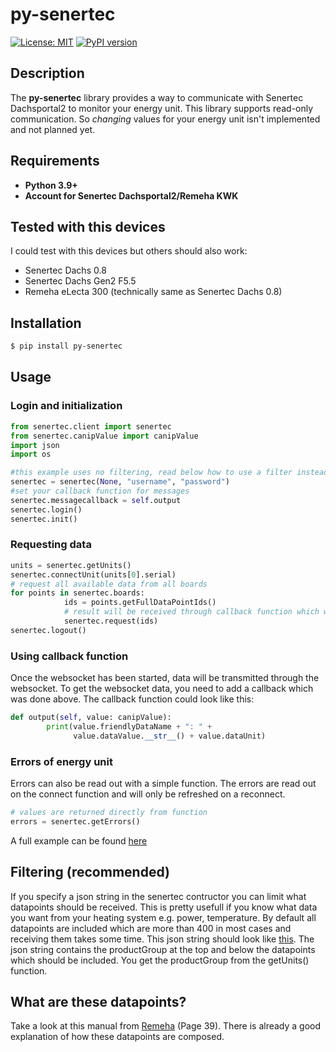 # py-senertec

[![License: MIT](https://img.shields.io/badge/License-MIT-yellow.svg)](https://opensource.org/licenses/MIT)
[![PyPI version](https://badge.fury.io/py/py-senertec.svg)](https://badge.fury.io/py/py-senertec)

## Description

The **py-senertec** library provides a way to communicate with Senertec Dachsportal2 to monitor your energy unit.
This library supports read-only communication. So *changing* values for your energy unit isn't implemented and not planned yet.

## Requirements

*   **Python 3.9+**
*   **Account for Senertec Dachsportal2/Remeha KWK**

## Tested with this devices

I could test with this devices but others should also work:  
*   Senertec Dachs 0.8
*   Senertec Dachs Gen2 F5.5
*   Remeha eLecta 300 (technically same as Senertec Dachs 0.8)


## Installation

```sh
$ pip install py-senertec
```

## Usage

### Login and initialization

```python
from senertec.client import senertec
from senertec.canipValue import canipValue
import json
import os

#this example uses no filtering, read below how to use a filter instead of None as first parameter.
senertec = senertec(None, "username", "password")
#set your callback function for messages
senertec.messagecallback = self.output
senertec.login()
senertec.init()
```

### Requesting data

```python
units = senertec.getUnits()
senertec.connectUnit(units[0].serial)
# request all available data from all boards
for points in senertec.boards:
            ids = points.getFullDataPointIds()
            # result will be received through callback function which was set above
            senertec.request(ids)
senertec.logout()
```

### Using callback function

Once the websocket has been started, data will be transmitted through the websocket.
To get the websocket data, you need to add a callback which was done above.
The callback function could look like this:

```python
def output(self, value: canipValue):
        print(value.friendlyDataName + ": " +
              value.dataValue.__str__() + value.dataUnit)
```

### Errors of energy unit
Errors can also be read out with a simple function.
The errors are read out on the connect function and will only be refreshed on a reconnect.

```python
# values are returned directly from function
errors = senertec.getErrors()
```

A full example can be found [here](https://github.com/Kleinrotti/py-senertec/blob/main/examples/output_data.py)

## Filtering (recommended)
If you specify a json string in the senertec contructor you can limit what datapoints should be received.
This is pretty usefull if you know what data you want from your heating system e.g. power, temperature.
By default all datapoints are included which are more than 400 in most cases and receiving them takes some time.
This json string should look like [this](https://github.com/Kleinrotti/py-senertec/blob/main/examples/datapointFilter.json).
The json string contains the productGroup at the top and below the datapoints which should be included.
You get the productGroup from the getUnits() function.

## What are these datapoints?
Take a look at this manual from [Remeha](https://mediacdn.remeha.de/-/media/websites/remehade/downloads/produkte/regenerative-hybrid/gas-hybrid-waerme-und-strom/electa-ace-300/electaace300_bedienungsanleitung_02-23.pdf?v=1&d=20230228T114400Z) (Page 39).
There is already a good explanation of how these datapoints are composed.
